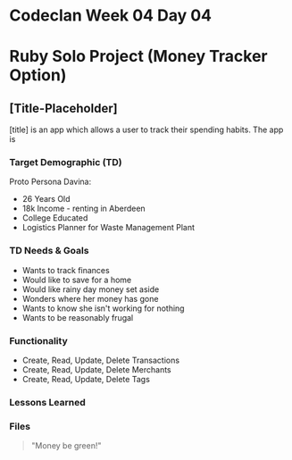 # Codeclan Week 04 Day 04
# Ruby Solo Project  (Money Tracker Option)
## [Title-Placeholder]

[title] is an app which allows a user to track their spending habits. The app is


### Target Demographic (TD)

Proto Persona Davina:
* 26 Years Old
* 18k Income - renting in Aberdeen
* College Educated
* Logistics Planner for Waste Management Plant


### TD Needs & Goals
* Wants to track finances
* Would like to save for a home
* Would like rainy day money set aside
* Wonders where her money has gone
* Wants to know she isn't working for nothing
* Wants to be reasonably frugal


### Functionality

* Create, Read, Update, Delete Transactions
* Create, Read, Update, Delete Merchants
* Create, Read, Update, Delete Tags

### Lessons Learned

### Files


> "Money be green!"
